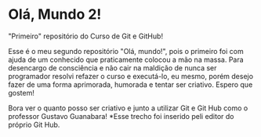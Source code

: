# Olá, Mundo 2!
 
 "Primeiro" repositório do Curso de Git e GitHub!

 Esse é o meu segundo repositório "Olá, mundo!", pois o primeiro foi com ajuda de um conhecido que praticamente colocou a mão na massa. Para desencargo de consciência e não cair na maldição de nunca ser programador resolvi refazer o curso e executá-lo, eu mesmo, porém desejo fazer de uma forma aprimorada, humorada e tentar ser criativo. Espero que gostem!

 Bora ver o quanto posso ser criativo e junto a utilizar Git e Git Hub como o professor Gustavo Guanabara!
 *Esse trecho foi inserido peli editor do próprio Git Hub.
